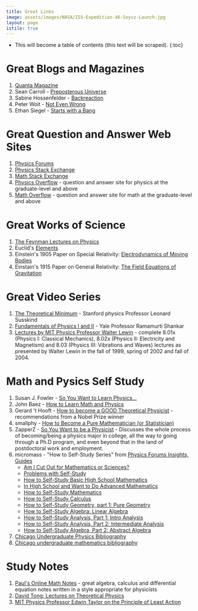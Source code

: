 ```yaml
---
title: Great Links
image: assets/images/NASA/ISS-Expedition-46-Soyuz-Launch.jpg
layout: page
istile: true
---
```


* This will become a table of contents (this text will be scraped).
{:toc}

# Great Blogs and Magazines
1. [Quanta Magazine](https://www.quantamagazine.org)
1. Sean Carroll - [Preposterous Universe](http://www.preposterousuniverse.com/blog/)
1. Sabine Hossenfelder - [Backreaction](http://backreaction.blogspot.ca)
1. Peter Woit - [Not Even Wrong](http://www.math.columbia.edu/~woit/wordpress/)
1. Ethan Siegel - [Starts with a Bang](https://medium.com/starts-with-a-bang)

# Great Question and Answer Web Sites

1. [Physics Forums](https://www.physicsforums.com)
1. [Physics Stack Exchange](http://physics.stackexchange.com)
1. [Math Stack Exchange](http://math.stackexchange.com)
1. [Physics Overflow](https://www.physicsoverflow.org) - question and answer site for physics at the graduate-level and above
1. [Math Overflow](http://mathoverflow.net) - question and answer site for math at the graduate-level and above

# Great Works of Science

1. [The Feynman Lectures on Physics](http://www.feynmanlectures.caltech.edu)
1. Euclid's [Elements](http://aleph0.clarku.edu/~djoyce/java/elements/toc.html)
1. Einstein's 1905 Paper on Special Relativity: [Electrodynamics of Moving Bodies](http://einsteinpapers.press.princeton.edu/vol2-trans/154?ajax)
1. Einstain's 1915 Paper on General Relativity: [The Field Equations of Gravitation](http://einsteinpapers.press.princeton.edu/vol6-trans/129)

# Great Video Series

1. [The Theoretical Minimum](http://theoreticalminimum.com) - Stanford physics Professor Leonard Susskind
1. [Fundamentals of Physics I and II](http://oyc.yale.edu/physics) - Yale Professor Ramamurti Shankar
1. [Lectures by MIT Physics Professor Walter Lewin](https://www.youtube.com/channel/UCiEHVhv0SBMpP75JbzJShqw) - complete 8.01x (Physics I: Classical Mechanics), 8.02x (Physics II: Electricity and Magnetism) and 8.03 (Physics III: Vibrations and Waves) lectures as presented by Walter Lewin in the fall of 1999, spring of 2002 and fall of 2004.

# Math and Pysics Self Study

1. Susan J. Fowler - [So You Want to Learn Physics...](http://www.susanjfowler.com/blog/2016/8/13/so-you-want-to-learn-physics)
1. John Baez - [How to Learn Math and Physics](http://math.ucr.edu/home/baez/books.html)
1. Gerard 't Hooft - [How to become a GOOD Theoretical Physicist](http://www.staff.science.uu.nl/~gadda001/goodtheorist/index.html) - recommendations from a Nobel Prize winner
1. smallphy - [How to Become a Pure Mathematician (or Statistician)](http://hbpms.blogspot.ca)
1. ZapperZ - [So You Want to be a Physicist](https://www.physicsforums.com/threads/so-you-want-to-be-a-physicist.240792/) - Discusses the whole process of becoming/being a physics major in college, all the way to going through a Ph.D program, and even beyond that in the land of postdoctoral work and employment.
1. micromass - "How to Self-Study Series" from [Physics Forums Insights, Guides](https://www.physicsforums.com/insights/category/guides/)
   * [Am I Cut Out for Mathematics or Sciences?](https://www.physicsforums.com/insights/cut-mathematics-sciences/)
   * [Problems with Self-Study](https://www.physicsforums.com/insights/problems-self-studying/)
   * [How to Self-Study Basic High School Mathematics](https://www.physicsforums.com/insights/self-study-basic-high-school-mathematics/)
   * [In High School and Want to Do Advanced Mathematics](https://www.physicsforums.com/insights/high-school-want-advanced-mathematics/)
   * [How to Self-Study Mathematics](https://www.physicsforums.com/insights/how-to-study-mathematics/)
   * [How to Self-Study Calculus](https://www.physicsforums.com/insights/self-study-calculus/)
   * [How to Self-Study Geometry, part 1: Pure Geometry](https://www.physicsforums.com/insights/self-study-geometry-part-pure-geometry/)
   * [How to Self-Study Algebra: Linear Algebra](https://www.physicsforums.com/insights/self-study-algebra-linear-algebra/)
   * [How to Self-Study Analysis, Part 1: Intro Analysis](https://www.physicsforums.com/insights/self-study-analysis-part-intro-analysis/) 
   * [How to Self-Study Analysis, Part 2: Intermediate Analysis](https://www.physicsforums.com/insights/self-study-analysis-part-ii-intermediate-analysis/)
   * [How to Self-Study Algebra, Part 2: Abstract Algebra](https://www.physicsforums.com/insights/self-study-algebra-part-ii-abstract-algebra/)
1. [Chicago Undergraduate Physics Bibliography](https://www.ocf.berkeley.edu/~abhishek/chicphys.htm)
1. [Chicago undergraduate mathematics bibliography](https://www.ocf.berkeley.edu/~abhishek/chicmath.htm)


# Study Notes
1. [Paul's Online Math Notes](http://tutorial.math.lamar.edu) - great algebra, calculus and differential equation notes written in a style appropriate for physicists
1. [David Tong: Lectures on Theoretical Physics](http://www.damtp.cam.ac.uk/user/tong/teaching.html)
1. [MIT Physics Professor Edwin Taylor on the Principle of Least Action](http://www.eftaylor.com/leastaction.html)